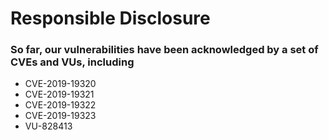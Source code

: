 # Responsible Disclosure

### So far, our vulnerabilities have been acknowledged by a set of CVEs and VUs, including
- CVE-2019-19320
- CVE-2019-19321
- CVE-2019-19322
- CVE-2019-19323
- VU-828413

